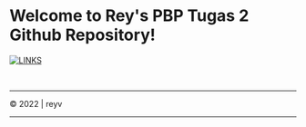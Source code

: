 # Welcome to Rey's PBP Tugas 2 Github Repository!

[![LINKS](https://img.shields.io/badge/LINK%20APLIKASI-0054F7?style=for-the-badge&logoColor=white)](https://pbptugas2.herokuapp.com/katalog/)

<br>
<hr>
&copy; 2022 | reyv
<hr>
<br>

